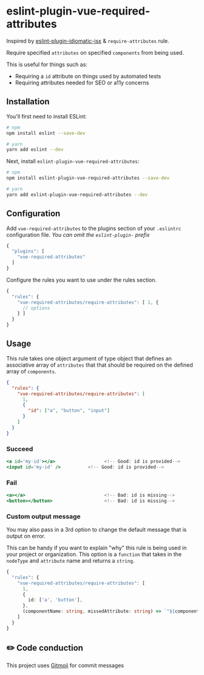 # eslint-plugin-vue-required-attributes

Inspired by [eslint-plugin-idiomatic-jsx](https://github.com/danrigsby/eslint-plugin-idiomatic-jsx) & `require-attributes` rule.

Require specified `attributes` on specified `components` from being used.

This is useful for things such as:

- Requiring a `id` attribute on things used by automated tests
- Requiring attributes needed for SEO or a11y concerns

## Installation

You'll first need to install ESLint:

```sh
# npm
npm install eslint --save-dev

# yarn
yarn add eslint --dev
```

Next, install `eslint-plugin-vue-required-attributes`:

```sh
# npm
npm install eslint-plugin-vue-required-attributes --save-dev

# yarn
yarn add eslint-plugin-vue-required-attributes --dev
```

## Configuration

Add `vue-required-attributes` to the plugins section of your `.eslintrc` configuration file. _You can omit the `eslint-plugin-` prefix_

```javascript
{
  "plugins": [
    "vue-required-attributes"
  ]
}
```

Configure the rules you want to use under the rules section.

```javascript
{
  "rules": {
    "vue-required-attributes/require-attributes": [ 1, {
      // options
    } ]
  }
}
```

## Usage

This rule takes one object argument of type object that defines an associative array of `attributes` that that should be required on the defined array of `components`.

```json
{
  "rules": {
    "vue-required-attributes/require-attributes": [
      1,
      {
        "id": ["a", "button", "input"]
      }
    ]
  }
}
```

### Succeed

```jsx
<a id='my-id'></a>                  <!-- Good: id is provided-->
<input id='my-id' />          <!-- Good: id is provided-->
```

### Fail

```jsx
<a></a>                             <!-- Bad: id is missing-->
<button></button>                   <!-- Bad: id is missing-->
```

### Custom output message

You may also pass in a 3rd option to change the default message that is output on error.

This can be handy if you want to explain "why" this rule is being used in your project or organization. This option is a `function` that takes in the `nodeType` and `attribute` name and returns a `string`.

```ts
{
  "rules": {
    "vue-required-attributes/require-attributes": [
      1,
      {
        id: ['a', 'button'],
      },
      (componentName: string, missedAttribute: string) => `"${componentName}" missing "${missedAttribute} attribute."`
    ]
  }
}
```

## ✏️ Code conduction

This project uses [Gitmoji](https://gitmoji.carloscuesta.me) for commit messages
